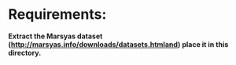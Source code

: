 # Requirements:

**Extract the Marsyas dataset (http://marsyas.info/downloads/datasets.htmland) place it in this directory.**